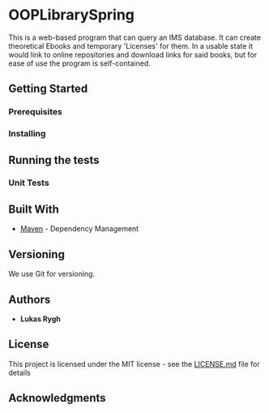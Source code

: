 # OOPLibrarySpring

This is a web-based program that can query an IMS database. It can create theoretical Ebooks and temporary 'Licenses' for them. In a usable state it would link to online repositories and download links for said books, but for ease of use the program is self-contained.

## Getting Started

### Prerequisites


### Installing

## Running the tests
### Unit Tests 


## Built With

* [Maven](https://maven.apache.org/) - Dependency Management

## Versioning

We use Git for versioning.

## Authors

* **Lukas Rygh**

## License

This project is licensed under the MIT license - see the [LICENSE.md](LICENSE.md) file for details 

## Acknowledgments

